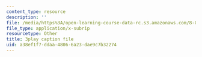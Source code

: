 ```yaml
---
content_type: resource
description: ''
file: /media/https%3A/open-learning-course-data-rc.s3.amazonaws.com/8-03sc-physics-iii-vibrations-and-waves-fall-2016/a38ef1f7ddaa48066a23dae9c7b32274_cektQp7QQhk.srt
file_type: application/x-subrip
resourcetype: Other
title: 3play caption file
uid: a38ef1f7-ddaa-4806-6a23-dae9c7b32274
---
```

